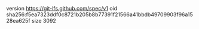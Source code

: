 version https://git-lfs.github.com/spec/v1
oid sha256:f5ea7323ddf0c8721b205b8b77391f21566a41bbdb49709903f96a1528ea625f
size 3092
